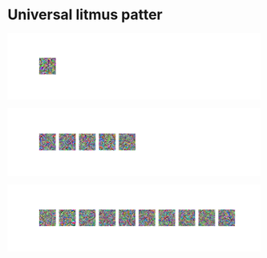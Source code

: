 # Universal litmus patter

![Image1](ulp_patterns_N1.png)

![Image2](ulp_patterns_N5.png)

![Image3](ulp_patterns_N10.png)
